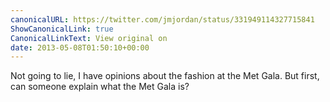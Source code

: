 ```yaml
---
canonicalURL: https://twitter.com/jmjordan/status/331949114327715841
ShowCanonicalLink: true
CanonicalLinkText: View original on
date: 2013-05-08T01:50:10+00:00
---
```

Not going to lie, I have opinions about the fashion at the Met Gala. But first, can someone explain what the Met Gala is?